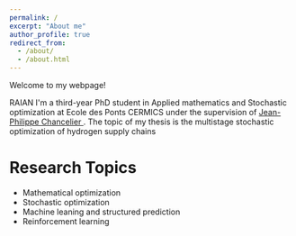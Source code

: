 ```yaml
---
permalink: /
excerpt: "About me"
author_profile: true
redirect_from: 
  - /about/
  - /about.html
---
```


Welcome to my webpage!

RAIAN I'm a third-year PhD student in Applied mathematics and Stochastic optimization at Ecole des Ponts CERMICS under the supervision of <a href="http://cermics.enpc.fr/~jpc/">
Jean-Philippe Chancelier </a>. The topic of my thesis is the multistage stochastic optimization of hydrogen supply chains</p>

Research Topics
======

* Mathematical optimization
* Stochastic optimization
* Machine leaning and structured prediction 
* Reinforcement learning

